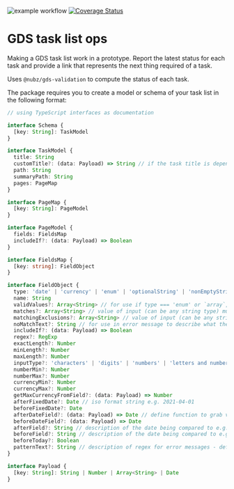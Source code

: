 ![example workflow](https://github.com/nubz/gds-task-list-ops/actions/workflows/node.js.yml/badge.svg)
[![Coverage Status](https://coveralls.io/repos/github/nubz/gds-task-list-ops/badge.svg?branch=main)](https://coveralls.io/github/nubz/gds-task-list-ops?branch=main)
# GDS task list ops

Making a GDS task list work in a prototype. Report the latest status for each task and provide a link that represents 
the next thing required of a task.

Uses `@nubz/gds-validation` to compute the status of each task.

The package requires you to create a model or schema of your task list in the following format:

```typescript
// using TypeScript interfaces as documentation

interface Schema {
  [key: String]: TaskModel
}

interface TaskModel {
  title: String
  customTitle?: (data: Payload) => String // if the task title is dependendent on payload content
  path: String
  summaryPath: String
  pages: PageMap
}

interface PageMap {
  [key: String]: PageModel
}

interface PageModel {
  fields: FieldsMap
  includeIf?: (data: Payload) => Boolean
}

interface FieldsMap {
  [key: string]: FieldObject
}

interface FieldObject {
  type: 'date' | 'currency' | 'enum' | 'optionalString' | 'nonEmptyString' | 'number' | 'file' | 'array'
  name: String
  validValues?: Array<String> // for use if type === 'enum' or `array`, value of enum will be compared to values listed here
  matches?: Array<String> // value of input (can be any string type) must be in this list
  matchingExclusions?: Array<String> // value of input (can be any string type) must not be in this list
  noMatchText?: String // for use in error message to describe what the input is matched against - defaults to `our records` if missing
  includeIf?: (data: Payload) => Boolean
  regex?: RegExp
  exactLength?: Number
  minLength?: Number
  maxLength?: Number
  inputType?: 'characters' | 'digits' | 'numbers' | 'letters and numbers' | 'letters' // any description of permitted keys
  numberMin?: Number
  numberMax?: Number
  currencyMin?: Number
  currencyMax?: Number
  getMaxCurrencyFromField?: (data: Payload) => Number
  afterFixedDate?: Date // iso format string e.g. 2021-04-01
  beforeFixedDate?: Date
  afterDateField?: (data: Payload) => Date // define function to grab value of field e.g. data => data.afterField
  beforeDateField?: (data: Payload) => Date
  afterField?: String // description of the date being compared to e.g. 'Date of birth'
  beforeField?: String // description of the date being compared to e.g. 'Date of death'
  beforeToday?: Boolean
  patternText?: String // description of regex for error messages - defaults to `${fieldDescription} is not valid`
}

interface Payload {
  [key: String]: String | Number | Array<String> | Date
}
```
